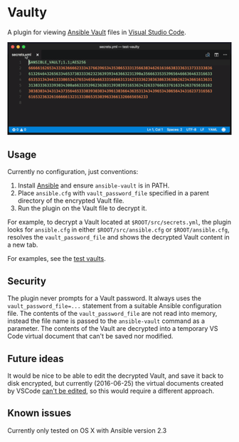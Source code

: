 # Vaulty
A plugin for viewing [Ansible Vault](https://docs.ansible.com/ansible/playbooks_vault.html) files in [Visual Studio Code](https://code.visualstudio.com/).

![Decrypting Vault with Vaulty](demo/vaulty.gif)

## Usage

Currently no configuration, just conventions:

1. Install [Ansible](https://www.ansible.com/) and ensure `ansible-vault` is in PATH.
1. Place `ansible.cfg` with `vault_password_file` specified in a parent directory of the encrypted Vault file.
1. Run the plugin on the Vault file to decrypt it.

For example, to decrypt a Vault located at `$ROOT/src/secrets.yml`, the plugin looks for `ansible.cfg` in either `$ROOT/src/ansible.cfg` or `$ROOT/ansible.cfg`, resolves the `vault_password_file` and shows the decrypted Vault content in a new tab.

For examples, see the [test vaults](https://github.com/codeflows/vaulty/tree/master/test/vaults).

## Security

The plugin never prompts for a Vault password. It always uses the `vault_password_file=...` statement from a suitable Ansible configuration file. The contents of the `vault_password_file` are not read into memory, instead the file name is passed to the `ansible-vault` command as a parameter. The contents of the Vault are decrypted into a temporary VS Code virtual document that can't be saved nor modified.

## Future ideas

It would be nice to be able to edit the decrypted Vault, and save it back to disk encrypted, but currently (2016-06-25) the virtual documents created by VSCode [can't be edited](https://github.com/Microsoft/vscode/issues/10547), so this would require a different approach.

## Known issues

Currently only tested on OS X with Ansible version 2.3
